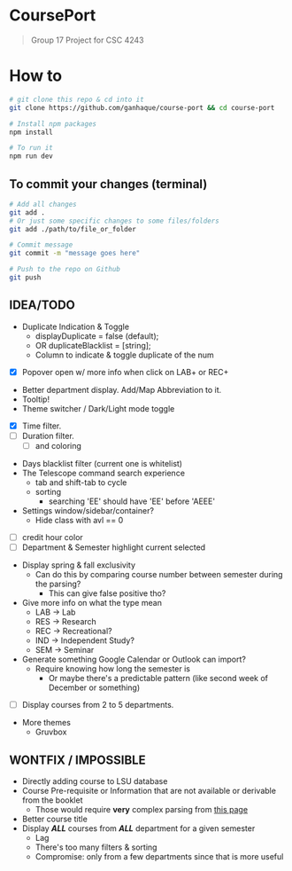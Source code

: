 <!-- This is a [Next.js](https://nextjs.org/) project bootstrapped with [`create-next-app`](https://github.com/vercel/next.js/tree/canary/packages/create-next-app). -->
<!---->
<!-- ## Getting Started -->
<!---->
<!-- First, run the development server: -->
<!---->
<!-- ```bash -->
<!-- npm run dev -->
<!-- # or -->
<!-- yarn dev -->
<!-- # or -->
<!-- pnpm dev -->
<!-- # or -->
<!-- bun dev -->
<!-- ``` -->
<!---->
<!-- Open [http://localhost:3000](http://localhost:3000) with your browser to see the result. -->

# CoursePort
> Group 17 Project for CSC 4243

# How to
```bash
# git clone this repo & cd into it
git clone https://github.com/ganhaque/course-port && cd course-port

# Install npm packages
npm install

# To run it
npm run dev
```

## To commit your changes (terminal)
```bash
# Add all changes
git add .
# Or just some specific changes to some files/folders
git add ./path/to/file_or_folder

# Commit message
git commit -m "message goes here"

# Push to the repo on Github
git push
```

## IDEA/TODO
- Duplicate Indication & Toggle
    - displayDuplicate = false (default);
    - OR duplicateBlacklist = [string];
    - Column to indicate & toggle duplicate of the num
- [x] Popover open w/ more info when click on LAB+ or REC+
- Better department display. Add/Map Abbreviation to it.
- Tooltip!
- Theme switcher / Dark/Light mode toggle
- [x] Time filter.
- [ ] Duration filter.
    - [ ] and coloring
- Days blacklist filter (current one is whitelist)
- The Telescope command search experience
    - tab and shift-tab to cycle
    - sorting
        - searching 'EE' should have 'EE' before 'AEEE'
- Settings window/sidebar/container?
    - Hide class with avl == 0
- [ ] credit hour color
- [ ] Department & Semester highlight current selected
- Display spring & fall exclusivity
    - Can do this by comparing course number between semester during the parsing?
        - This can give false positive tho?
- Give more info on what the type mean
    - LAB -> Lab
    - RES -> Research
    - REC -> Recreational?
    - IND -> Independent Study?
    - SEM -> Seminar
- Generate something Google Calendar or Outlook can import?
    - Require knowing how long the semester is
        - Or maybe there's a predictable pattern (like second week of December or something)
- [ ] Display courses from 2 to 5 departments.
- More themes
    - Gruvbox

## WONTFIX / IMPOSSIBLE
- Directly adding course to LSU database
- Course Pre-requisite or Information that are not available or derivable from the booklet
    - Those would require **very** complex parsing from [this page](https://catalog.lsu.edu/content.php?catoid=27&navoid=2448)
- Better course title
- Display ***ALL*** courses from ***ALL*** department for a given semester
    - Lag
    - There's too many filters & sorting
    - Compromise: only from a few departments since that is more useful

